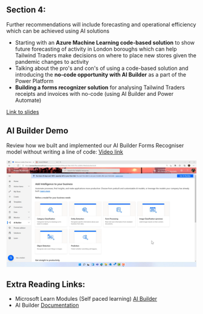 ## Section 4: 
Further recommendations will include forecasting and operational efficiency which can be achieved using AI solutions

* Starting with an **Azure Machine Learning code-based solution** to show future forecasting of activity in London boroughs which can help Tailwind Traders make decisions on where to place new stores given the pandemic changes to activity
* Talking about the pro's and con's of using a code-based solution and introducing the **no-code opportunity with AI Builder** as a part of the Power Platform
* **Building a forms recognizer solution** for analysing Tailwind Traders receipts and invoices with no-code (using AI Builder and Power Automate)

[Link to slides](https://gaicstor2020.blob.core.windows.net/amy-ppts/ImplementingAIendtoendinthecloudwithAzure.pptx)


## AI Builder Demo
Review how we built and implemented our AI Builder Forms Recogniser model without writing a line of code: [Video link](https://youtu.be/6IomHEWQ7t8)

![AI Builder Demo Visual](section-4-aibuilder-demo.png)

## Extra Reading Links:

* Microsoft Learn Modules (Self paced learning) [AI Builder](https://docs.microsoft.com/en-gb/learn/browse/?WT.mc_id=webupdates_GEP_PowerAutomate-web-wwl&products=ai-builder)
* AI Builder [Documentation](https://docs.microsoft.com/en-gb/ai-builder/overview)